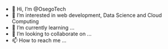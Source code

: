 - 👋 Hi, I’m @OsegoTech
- 👀 I’m interested in web development, Data Science and Cloud Computing
- 🌱 I’m currently learning ...
- 💞️ I’m looking to collaborate on ...
- 📫 How to reach me ...

<!---
OsegoTech/OsegoTech is a ✨ special ✨ repository because its `README.md` (this file) appears on your GitHub profile.
You can click the Preview link to take a look at your changes.
--->
